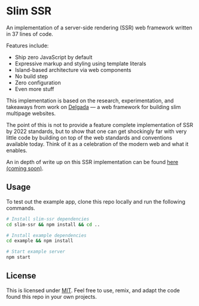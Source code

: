 # Slim SSR

An implementation of a server-side rendering (SSR) web framework written in 37 lines of code.

Features include:

- Ship zero JavaScript by default
- Expressive markup and styling using template literals
- Island-based architecture via web components
- No build step
- Zero configuration
- Even more stuff

This implementation is based on the research, experimentation, and takeaways from work on [Delgada](https://delgada.dev) –– a web framework for building slim multipage websites.

The point of this is not to provide a feature complete implementation of SSR by 2022 standards, but to show that one can get shockingly far with very little code by building on top of the web standards and conventions available today. Think of it as a celebration of the modern web and what it enables.

An in depth of write up on this SSR implementation can be found [here (coming soon)](https://hawkticehurst.com/writing/a-ssr-framework-in-37-lines-of-code).

## Usage

To test out the example app, clone this repo locally and run the following commands.

```bash
# Install slim-ssr dependencies
cd slim-ssr && npm install && cd ..

# Install example dependencies
cd example && npm install

# Start example server
npm start
```

## License

This is licensed under [MIT](./LICENSE). Feel free to use, remix, and adapt the code found this repo in your own projects.
